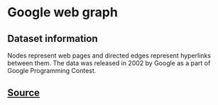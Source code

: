 # Google web graph

## Dataset information

Nodes represent web pages and directed edges represent hyperlinks between them. The data was released in 2002 by Google as a part of Google Programming Contest.

## [Source](http://snap.stanford.edu/data/web-Google.html)